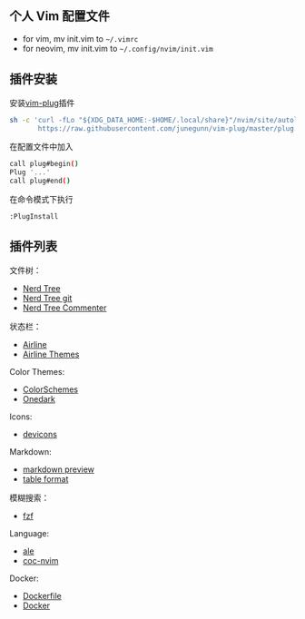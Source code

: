 ## 个人 Vim 配置文件
- for vim, mv init.vim to `~/.vimrc`
- for neovim, mv init.vim to `~/.config/nvim/init.vim`

## 插件安装
安装[vim-plug](https://github.com/junegunn/vim-plug)插件
```bash
sh -c 'curl -fLo "${XDG_DATA_HOME:-$HOME/.local/share}"/nvim/site/autoload/plug.vim --create-dirs \
       https://raw.githubusercontent.com/junegunn/vim-plug/master/plug.vim'
```
在配置文件中加入
```bash
call plug#begin()
Plug '...'
call plug#end()
```
在命令模式下执行
```vim
:PlugInstall
```

## 插件列表
文件树：
- [Nerd Tree](https://vimawesome.com/plugin/nerdtree-red)
- [Nerd Tree git](https://vimawesome.com/plugin/nerdtree-git-plugin)
- [Nerd Tree Commenter](https://vimawesome.com/plugin/the-nerd-commenter)

状态栏：
- [Airline](https://vimawesome.com/plugin/vim-airline-superman)
- [Airline Themes](https://vimawesome.com/plugin/vim-airline-themes)

Color Themes:
- [ColorSchemes](https://vimawesome.com/plugin/vim-colorschemes-sweeter-than-fiction)
- [Onedark](https://vimawesome.com/plugin/onedark-vim)

Icons:
- [devicons](https://vimawesome.com/plugin/vim-devicons)

Markdown:
- [markdown preview](https://vimawesome.com/plugin/markdown-preview-nvim)
- [table format](https://vimawesome.com/plugin/table-mode)

模糊搜索：
- [fzf](https://vimawesome.com/plugin/fzf)

Language:
- [ale](https://vimawesome.com/plugin/ale)
- [coc-nvim](https://vimawesome.com/plugin/coc-nvim)

Docker:
- [Dockerfile](https://vimawesome.com/plugin/dockerfile-vim)
- [Docker](https://vimawesome.com/plugin/docker)
